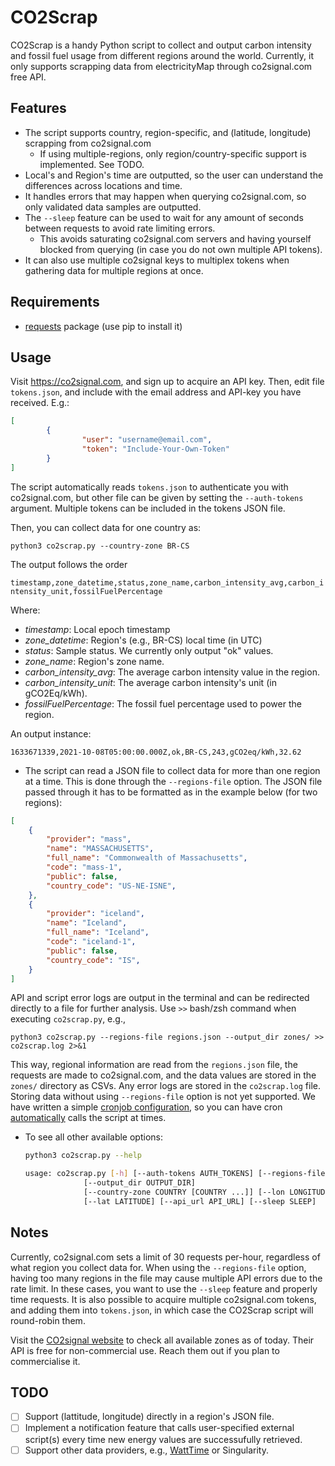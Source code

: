 # CO2Scrap
CO2Scrap is a handy Python script to collect and output carbon intensity and fossil fuel usage from different regions around the world. Currently, it only supports scrapping data from electricityMap through co2signal.com free API.

## Features
* The script supports country, region-specific, and (latitude, longitude) scrapping from co2signal.com
  * If using multiple-regions, only region/country-specific support is implemented. See TODO.
* Local's and Region's time are outputted, so the user can understand the differences across locations and time.
* It handles errors that may happen when querying co2signal.com, so only validated data samples are outputted.
* The ```--sleep``` feature can be used to wait for any amount of seconds between requests to avoid rate limiting errors.
  -  This avoids saturating co2signal.com servers and having yourself blocked from querying (in case you do not own multiple API tokens).
* It can also use multiple co2signal keys to multiplex tokens when gathering data for multiple regions at once.
 
 ## Requirements
 
 * [requests](https://pypi.org/project/requests/) package (use pip to install it)
 
## Usage

Visit https://co2signal.com, and sign up to acquire an API key.
Then, edit file ```tokens.json```, and include with the email address and API-key you have received. E.g.:

```json
[
        {
                "user": "username@email.com",
                "token": "Include-Your-Own-Token"
        }
]
```

The script automatically reads ```tokens.json``` to authenticate you with co2signal.com, but other file can be given by setting the ```--auth-tokens``` argument. Multiple tokens can be included in the tokens JSON file.

Then, you can collect data for one country as:

```python3 co2scrap.py --country-zone BR-CS```

The output follows the order

```timestamp,zone_datetime,status,zone_name,carbon_intensity_avg,carbon_intensity_unit,fossilFuelPercentage```

Where:
- *timestamp*: Local epoch timestamp
- *zone_datetime*: Region's (e.g., BR-CS) local time (in UTC)
- *status*: Sample status. We currently only output "ok" values.
- *zone_name*: Region's zone name.
- *carbon_intensity_avg*: The average carbon intensity value in the region.
- *carbon_intensity_unit*: The average carbon intensity's unit (in gCO2Eq/kWh).
- *fossilFuelPercentage*: The fossil fuel percentage used to power the region.

An output instance:

```1633671339,2021-10-08T05:00:00.000Z,ok,BR-CS,243,gCO2eq/kWh,32.62```

* The script can read a JSON file to collect data for more than one region at a time. This is done through the ```--regions-file``` option. The JSON file passed through it has to be formatted as in the example below (for two regions):

```json
[
	{
		"provider": "mass",
		"name": "MASSACHUSETTS",
		"full_name": "Commonwealth of Massachusetts",
		"code": "mass-1",
		"public": false,
		"country_code": "US-NE-ISNE",
	},
	{
		"provider": "iceland",
		"name": "Iceland",
		"full_name": "Iceland",
		"code": "iceland-1",
		"public": false,
		"country_code": "IS",
	}
]
 ```
 API and script error logs are output in the terminal and can be redirected directly to a file for further analysis. Use ```>>``` bash/zsh command when executing ```co2scrap.py```, e.g.,

```python3 co2scrap.py --regions-file regions.json --output_dir zones/ >> co2scrap.log 2>&1```

This way, regional information are read from the ```regions.json``` file, the requests are made to co2signal.com, and the data values are stored in the ```zones/``` directory as CSVs. Any error logs are stored in the ```co2scrap.log``` file. Storing data without using ```--regions-file``` option is not yet supported. We have written a simple [cronjob configuration](co2scrap_regions.cron), so you can have cron [automatically](https://www.cyberciti.biz/faq/how-do-i-add-jobs-to-cron-under-linux-or-unix-oses/) calls the script at times.

* To see all other available options:
   ```bash
   python3 co2scrap.py --help
   
   usage: co2scrap.py [-h] [--auth-tokens AUTH_TOKENS] [--regions-file REGIONS]
                [--output_dir OUTPUT_DIR]
                [--country-zone COUNTRY [COUNTRY ...]] [--lon LONGITUDE]
                [--lat LATITUDE] [--api_url API_URL] [--sleep SLEEP]
   ```

## Notes

Currently, co2signal.com sets a limit of 30 requests per-hour, regardless of what region you collect data for. When using the ```--regions-file``` option, having too many regions in the file may cause multiple API errors due to the rate limit. In these cases, you want to use the ```--sleep``` feature and properly time requests. It is also possible to acquire multiple co2signal.com tokens, and adding them into ```tokens.json```, in which case the CO2Scrap script will round-robin them.

Visit the [CO2signal website](https://api.electricitymap.org/v3/zones) to check all available zones as of today.
Their API is free for non-commercial use. Reach them out if you plan to commercialise it.

## TODO
- [ ] Support (lattitude, longitude) directly in a region's JSON file.
- [ ] Implement a notification feature that calls user-specified external script(s) every time new energy values are successufully retrieved.
- [ ] Support other data providers, e.g., [WattTime](https://www.watttime.org/api-documentation) or Singularity.
